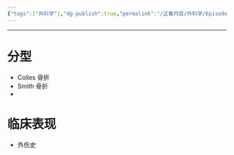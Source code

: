 ```yaml
---
{"tags":["外科学"],"dg-publish":true,"permalink":"/正番内容/外科学/Episode 09. 骨科/桡骨远端骨折/","dgPassFrontmatter":true}
---
```


---
# 分型
+ Colles 骨折
+ Smith 骨折
+ 
# 临床表现
+ 外伤史
